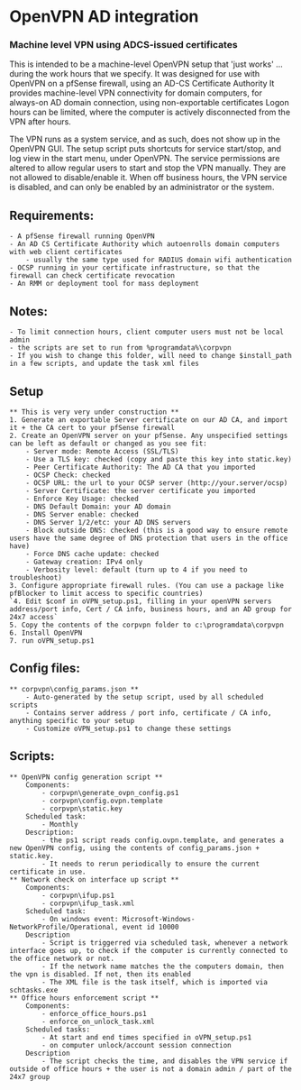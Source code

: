 # OpenVPN AD integration
### Machine level VPN using ADCS-issued certificates

This is intended to be a machine-level OpenVPN setup that 'just works' … during the work hours that we specify.
It was designed for use with OpenVPN on a pfSense firewall, using an AD-CS Certificate Authority
It provides machine-level VPN connectivity for domain computers, for always-on AD domain connection, using non-exportable certificates
Logon hours can be limited, where the computer is actively disconnected from the VPN after hours.

The VPN runs as a system service, and as such, does not show up in the OpenVPN GUI. The setup script puts shortcuts for service start/stop, and log view in the start menu, under OpenVPN. The service permissions are altered to allow regular users to start and stop the VPN manually. They are not allowed to disable/enable it. When off business hours, the VPN service is disabled, and can only be enabled by an administrator or the system.

## Requirements:
    - A pfSense firewall running OpenVPN
    - An AD CS Certificate Authority which autoenrolls domain computers with web client certificates 
        - usually the same type used for RADIUS domain wifi authentication
    - OCSP running in your certificate infrastructure, so that the firewall can check certificate revocation 
    - An RMM or deployment tool for mass deployment
    
## Notes:    
    - To limit connection hours, client computer users must not be local admin
    - the scripts are set to run from %programdata%\corpvpn
    - If you wish to change this folder, will need to change $install_path in a few scripts, and update the task xml files

## Setup
    
    ** This is very very under construction **
    1. Generate an exportable Server certificate on our AD CA, and import it + the CA cert to your pfSense firewall
    2. Create an OpenVPN server on your pfSense. Any unspecified settings can be left as default or changed as you see fit:
        - Server mode: Remote Access (SSL/TLS)
        - Use a TLS key: checked (copy and paste this key into static.key)
        - Peer Certificate Authority: The AD CA that you imported
        - OCSP Check: checked
        - OCSP URL: the url to your OCSP server (http://your.server/ocsp)
        - Server Certificate: the server certificate you imported
        - Enforce Key Usage: checked
        - DNS Default Domain: your AD domain
        - DNS Server enable: checked
        - DNS Server 1/2/etc: your AD DNS servers
        - Block outside DNS: checked (this is a good way to ensure remote users have the same degree of DNS protection that users in the office have)
        - Force DNS cache update: checked
        - Gateway creation: IPv4 only
        - Verbosity level: default (turn up to 4 if you need to troubleshoot)
    3. Configure appropriate firewall rules. (You can use a package like pfBlocker to limit access to specific countries)
    `4. Edit $conf in oVPN_setup.ps1, filling in your openVPN servers address/port info, Cert / CA info, business hours, and an AD group for 24x7 access`
    5. Copy the contents of the corpvpn folder to c:\programdata\corpvpn
    6. Install OpenVPN
    7. run oVPN_setup.ps1
    
## Config files:
    ** corpvpn\config_params.json **
        - Auto-generated by the setup script, used by all scheduled scripts
        - Contains server address / port info, certificate / CA info, anything specific to your setup
        - Customize oVPN_setup.ps1 to change these settings
        
## Scripts:
    ** OpenVPN config generation script **
        Components:    
            - corpvpn\generate_ovpn_config.ps1
            - corpvpn\config.ovpn.template
            - corpvpn\static.key
        Scheduled task:
            - Monthly
        Description:
            - the ps1 script reads config.ovpn.template, and generates a new OpenVPN config, using the contents of config_params.json + static.key. 
            - It needs to rerun periodically to ensure the current certificate in use.
    ** Network check on interface up script **
        Components:
            - corpvpn\ifup.ps1
            - corpvpn\ifup_task.xml
        Scheduled task:
            - On windows event: Microsoft-Windows-NetworkProfile/Operational, event id 10000
        Description
            - Script is triggerred via scheduled task, whenever a network interface goes up, to check if the computer is currently connected to the office network or not.
            - If the network name matches the the computers domain, then the vpn is disabled. If not, then its enabled
            - The XML file is the task itself, which is imported via schtasks.exe
    ** Office hours enforcement script **
        Components:
            - enforce_office_hours.ps1
            - enforce_on_unlock_task.xml
        Scheduled tasks:
            - At start and end times specified in oVPN_setup.ps1
            - on computer unlock/account session connection
        Description
            - The script checks the time, and disables the VPN service if outside of office hours + the user is not a domain admin / part of the 24x7 group
